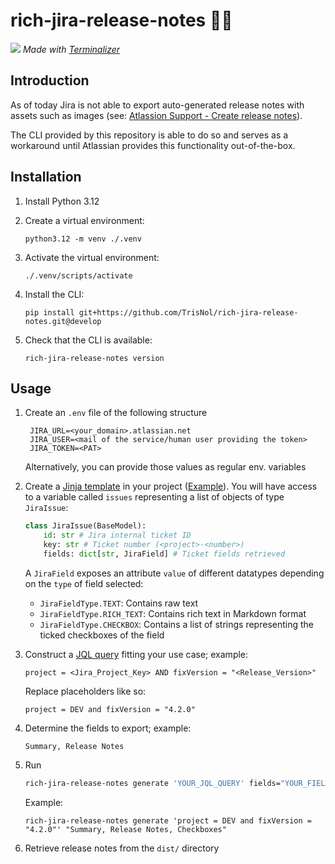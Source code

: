 # rich-jira-release-notes 📄🤖

![](./assets/demo.gif)
*Made with [Terminalizer](https://github.com/faressoft/terminalizer/)*

## Introduction

As of today Jira is not able to export auto-generated release notes with assets such as images (see: [Atlassion Support - Create release notes](https://support.atlassian.com/jira-cloud-administration/docs/create-release-notes/#:~:text=Release%20notes%20can%20include%20rich%20text%20and%20plain%20text%20fields.%20However%2C%20media%20such%20as%20images%2C%20videos%2C%20and%20other%20files%2C%20are%20not%20yet%20supported.)). 

The CLI provided by this repository is able to do so and serves as a workaround until Atlassian provides this functionality out-of-the-box.

## Installation

1. Install Python 3.12
2. Create a virtual environment: 

    `python3.12 -m venv ./.venv`

3. Activate the virtual environment: 

    `./.venv/scripts/activate`

4. Install the CLI: 

    `pip install git+https://github.com/TrisNol/rich-jira-release-notes.git@develop`

5. Check that the CLI is available: 

    `rich-jira-release-notes version`



## Usage

1. Create an `.env` file of the following structure

        JIRA_URL=<your_domain>.atlassian.net
        JIRA_USER=<mail of the service/human user providing the token>
        JIRA_TOKEN=<PAT>
        

    Alternatively, you can provide those values as regular env. variables

2. Create a [Jinja template](https://jinja.palletsprojects.com/en/stable/) in your project ([Example](./template.md.jinja)). You will have access to a variable called `issues` representing a list of objects of type `JiraIssue`:
    ```python
    class JiraIssue(BaseModel):
        id: str # Jira internal ticket ID
        key: str # Ticket number (<project>-<number>)
        fields: dict[str, JiraField] # Ticket fields retrieved
    ```
    A `JiraField` exposes an attribute `value` of different datatypes depending on the `type` of field selected:

    - `JiraFieldType.TEXT`: Contains raw text
    - `JiraFieldType.RICH_TEXT`: Contains rich text in Markdown format
    - `JiraFieldType.CHECKBOX`: Contains a list of strings representing the ticked checkboxes of the field


3. Construct a [JQL query](https://support.atlassian.com/jira-service-management-cloud/docs/use-advanced-search-with-jira-query-language-jql/) fitting your use case; example:

    ```
    project = <Jira_Project_Key> AND fixVersion = "<Release_Version>"
    ```

    Replace placeholders like so:

    ```
    project = DEV and fixVersion = "4.2.0"
    ```

4. Determine the fields to export; example:

    ```
    Summary, Release Notes
    ```

3. Run
    ```sh
    rich-jira-release-notes generate 'YOUR_JQL_QUERY' fields="YOUR_FIELDS"
    ```

    Example:

    ```
    rich-jira-release-notes generate 'project = DEV and fixVersion = "4.2.0"' "Summary, Release Notes, Checkboxes"
    ```

4. Retrieve release notes from the `dist/` directory
